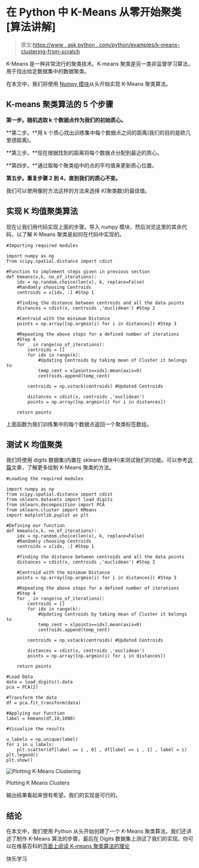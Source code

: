 # 在 Python 中 K-Means 从零开始聚类[算法讲解]

> 原文:[https://www . ask python . com/python/examples/k-means-clustering-from-scratch](https://www.askpython.com/python/examples/k-means-clustering-from-scratch)

K-Means 是一种非常流行的聚类技术。K-means 聚类是另一类非监督学习算法，用于找出给定数据集中的数据聚类。

在本文中，我们将使用 [Numpy 模块](https://www.askpython.com/python-modules/numpy/python-numpy-module)从头开始实现 K-Means 聚类算法。

## K-means 聚类算法的 5 个步骤

**第一步。随机选取 k 个数据点作为我们的初始质心。**

**第二步。**用 k 个质心找出训练集中每个数据点之间的距离(我们的目的是欧几里德距离)。

**第三步。**现在根据找到的距离将每个数据点分配到最近的质心。

**第四步。**通过取每个聚类组中的点的平均值来更新质心位置。

**第五步。重复步骤 2 到 4，直到我们的质心不变。**

我们可以使用像肘方法这样的方法来选择 K(聚类数)的最佳值。

## 实现 K 均值聚类算法

现在让我们用代码实现上面的步骤。导入 numpy 模块，然后浏览这里的其余代码，以了解 K-Means 聚类是如何在代码中实现的。

```
#Importing required modules

import numpy as np
from scipy.spatial.distance import cdist 

#Function to implement steps given in previous section
def kmeans(x,k, no_of_iterations):
    idx = np.random.choice(len(x), k, replace=False)
    #Randomly choosing Centroids 
    centroids = x[idx, :] #Step 1

    #finding the distance between centroids and all the data points
    distances = cdist(x, centroids ,'euclidean') #Step 2

    #Centroid with the minimum Distance
    points = np.array([np.argmin(i) for i in distances]) #Step 3

    #Repeating the above steps for a defined number of iterations
    #Step 4
    for _ in range(no_of_iterations): 
        centroids = []
        for idx in range(k):
            #Updating Centroids by taking mean of Cluster it belongs to
            temp_cent = x[points==idx].mean(axis=0) 
            centroids.append(temp_cent)

        centroids = np.vstack(centroids) #Updated Centroids 

        distances = cdist(x, centroids ,'euclidean')
        points = np.array([np.argmin(i) for i in distances])

    return points 

```

上面函数为我们训练集中的每个数据点返回一个聚类标签数组。

## 测试 K 均值聚类

我们将使用 digits 数据集(内置在 sklearn 模块中)来测试我们的功能。可以参考[这篇](https://www.askpython.com/python/examples/plot-k-means-clusters-python)文章，了解更多绘制 K-Means 聚类的方法。

```
#Loading the required modules

import numpy as np
from scipy.spatial.distance import cdist 
from sklearn.datasets import load_digits
from sklearn.decomposition import PCA
from sklearn.cluster import KMeans
import matplotlib.pyplot as plt

#Defining our function 
def kmeans(x,k, no_of_iterations):
    idx = np.random.choice(len(x), k, replace=False)
    #Randomly choosing Centroids 
    centroids = x[idx, :] #Step 1

    #finding the distance between centroids and all the data points
    distances = cdist(x, centroids ,'euclidean') #Step 2

    #Centroid with the minimum Distance
    points = np.array([np.argmin(i) for i in distances]) #Step 3

    #Repeating the above steps for a defined number of iterations
    #Step 4
    for _ in range(no_of_iterations): 
        centroids = []
        for idx in range(k):
            #Updating Centroids by taking mean of Cluster it belongs to
            temp_cent = x[points==idx].mean(axis=0) 
            centroids.append(temp_cent)

        centroids = np.vstack(centroids) #Updated Centroids 

        distances = cdist(x, centroids ,'euclidean')
        points = np.array([np.argmin(i) for i in distances])

    return points 

#Load Data
data = load_digits().data
pca = PCA(2)

#Transform the data
df = pca.fit_transform(data)

#Applying our function
label = kmeans(df,10,1000)

#Visualize the results

u_labels = np.unique(label)
for i in u_labels:
    plt.scatter(df[label == i , 0] , df[label == i , 1] , label = i)
plt.legend()
plt.show()

```

![Plotting K-Means Clustering](../Images/5b66cb6d22feecd6b65e310d65f8120b.png)

Plotting K Means Clusters

输出结果看起来很有希望。我们的实现是可行的。

## 结论

在本文中，我们使用 Python 从头开始创建了一个 K-Means 聚类算法。我们还讲述了制作 K-Means 算法的步骤，最后在 Digits 数据集上测试了我们的实现。你可以在维基百科的[页面上阅读 K-means 聚类算法的理论](https://en.wikipedia.org/wiki/K-means_clustering)

快乐学习
